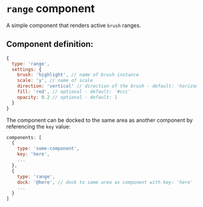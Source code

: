 # `range` component

A simple component that renders active `brush` ranges.

## Component definition:

```js
{    
  type: 'range',
  settings: {
    brush: 'highlight', // name of brush instance
    scale: 'y', // name of scale
    direction: 'vertical' // direction of the brush - default: 'horizontal'
    fill: 'red', // optional - default: '#ccc'
    opacity: 0.2 // optional - default: 1
  } 
}
```

The component can be docked to the same area as another component by referencing the `key` value:

```js
components: [
  {
    type: 'some-component',
    key: 'here',
    ...
  },
  {
    type: 'range',
    dock: '@here', // dock to same area as component with key: 'here'
    ...
  }
]

```

